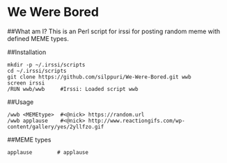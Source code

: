 # We Were Bored

##What am I?
This is an Perl script for irssi for posting random meme with defined MEME types.

##Installation
```shell
mkdir -p ~/.irssi/scripts
cd ~/.irssi/scripts
git clone https://github.com/silppuri/We-Were-Bored.git wwb
screen irssi
/RUN wwb/wwb     #Irssi: Loaded script wwb
```

##Usage
```shell
/wwb <MEMEtype>  #<@nick> https://random.url
/wwb applause    #<@nick> http://www.reactiongifs.com/wp-content/gallery/yes/2yllfzo.gif
```

##MEME types
```shell
applause        # applause
```